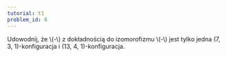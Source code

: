 ```yaml
---
tutorial: t1
problem_id: 8
---
```

<div>
Udowodnij, że \(-\) z dokładnością do izomorofizmu \(-\) jest tylko jedna (7, 3, 1)-konfiguracja i (13, 4, 1)-konfiguracja.
</div>
